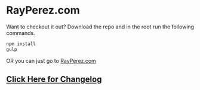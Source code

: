 # RayPerez.com #

Want to checkout it out? Download the repo and in the root run the following commands.

```bash
npm install
gulp
```

OR you can just go to [RayPerez.com](http://rayperez.com)

## [Click Here for Changelog](CHANGELOG.md) ##
